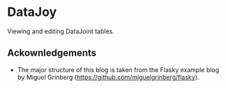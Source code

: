 # DataJoy
Viewing and editing DataJoint tables.  

## Ackownledgements
- The major structure of this blog is taken from the Flasky example blog by Miguel Grinberg (https://github.com/miguelgrinberg/flasky).
